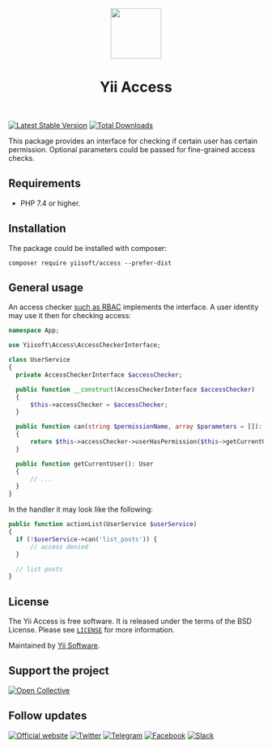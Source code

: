 <p align="center">
    <a href="https://github.com/yiisoft" target="_blank">
        <img src="https://yiisoft.github.io/docs/images/yii_logo.svg" height="100px">
    </a>
    <h1 align="center">Yii Access</h1>
    <br>
</p>

[![Latest Stable Version](https://poser.pugx.org/yiisoft/access/v/stable.png)](https://packagist.org/packages/yiisoft/access)
[![Total Downloads](https://poser.pugx.org/yiisoft/access/downloads.png)](https://packagist.org/packages/yiisoft/access)

This package provides an interface for checking if certain user has certain permission. Optional parameters could be passed
for fine-grained access checks.

## Requirements

- PHP 7.4 or higher.

## Installation

The package could be installed with composer:

```shell
composer require yiisoft/access --prefer-dist
```

## General usage
 
An access checker [such as RBAC](https://github.com/yiisoft/rbac) implements the interface. A user identity may use it 
then for checking access:
 
```php
namespace App;

use Yiisoft\Access\AccessCheckerInterface;

class UserService
{
  private AccessCheckerInterface $accessChecker;

  public function __construct(AccessCheckerInterface $accessChecker)
  {
      $this->accessChecker = $accessChecker;
  }

  public function can(string $permissionName, array $parameters = []): bool
  {
      return $this->accessChecker->userHasPermission($this->getCurrentUser()->getId(), $permissionName, $parameters);
  }

  public function getCurrentUser(): User
  {
      // ...
  }
}
```
 
In the handler it may look like the following:
 
```php
public function actionList(UserService $userService)
{
  if (!$userService->can('list_posts')) {
      // access denied
  }

  // list posts
}
```

## License

The Yii Access is free software. It is released under the terms of the BSD License.
Please see [`LICENSE`](./LICENSE.md) for more information.

Maintained by [Yii Software](https://www.yiiframework.com/).

## Support the project

[![Open Collective](https://img.shields.io/badge/Open%20Collective-sponsor-7eadf1?logo=open%20collective&logoColor=7eadf1&labelColor=555555)](https://opencollective.com/yiisoft)

## Follow updates

[![Official website](https://img.shields.io/badge/Powered_by-Yii_Framework-green.svg?style=flat)](https://www.yiiframework.com/)
[![Twitter](https://img.shields.io/badge/twitter-follow-1DA1F2?logo=twitter&logoColor=1DA1F2&labelColor=555555?style=flat)](https://twitter.com/yiiframework)
[![Telegram](https://img.shields.io/badge/telegram-join-1DA1F2?style=flat&logo=telegram)](https://t.me/yii3en)
[![Facebook](https://img.shields.io/badge/facebook-join-1DA1F2?style=flat&logo=facebook&logoColor=ffffff)](https://www.facebook.com/groups/yiitalk)
[![Slack](https://img.shields.io/badge/slack-join-1DA1F2?style=flat&logo=slack)](https://yiiframework.com/go/slack)
